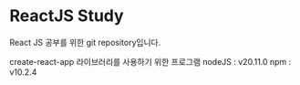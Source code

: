 # ReactJS Study

React JS 공부를 위한 git repository입니다.


create-react-app 라이브러리를 사용하기 위한 프로그램
nodeJS : v20.11.0
npm : v10.2.4
